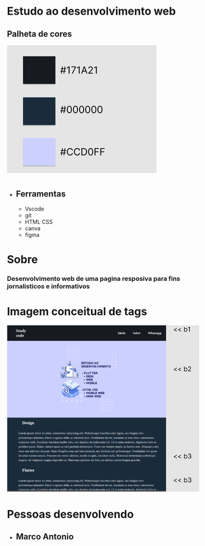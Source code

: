 # Estudo ao desenvolvimento web
##  Palheta de cores
![img](/image_readme/palheta_de_cores.png)
#
-   Ferramentas
    -
    -   Vscode
    -   git
    -   HTML CSS
    -   canva
    -   figma
#   Sobre

### Desenvolvimento web de uma pagina resposiva para fins jornalisticos e informativos 
# Imagem conceitual de tags 
![img](/image_readme/img_site.png)

#   Pessoas desenvolvendo
-   Marco Antonio
    -